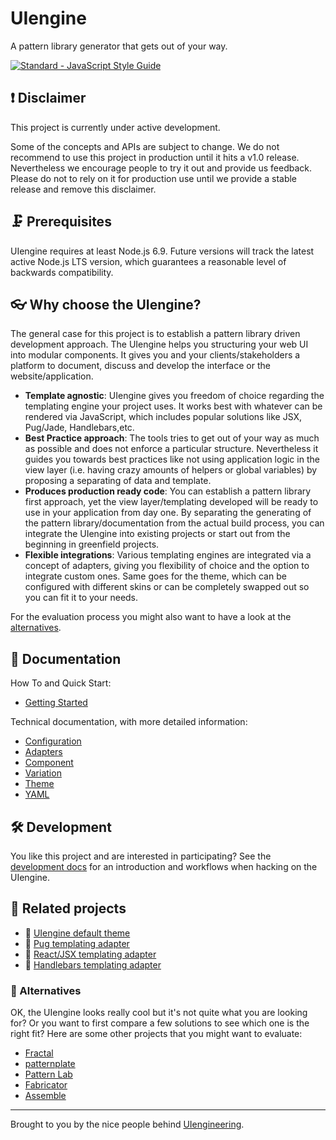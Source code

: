# UIengine

A pattern library generator that gets out of your way.

[![Standard - JavaScript Style Guide](https://img.shields.io/badge/code%20style-standard-brightgreen.svg)](http://standardjs.com/)

## ❗️ Disclaimer

This project is currently under active development.

Some of the concepts and APIs are subject to change.
We do not recommend to use this project in production until it hits a v1.0 release.
Nevertheless we encourage people to try it out and provide us feedback.
Please do not to rely on it for production use until we provide a stable release and remove this disclaimer.

## 🗜 Prerequisites

UIengine requires at least Node.js 6.9.
Future versions will track the latest active Node.js LTS version, which guarantees a reasonable level of backwards compatibility.

## 👓 Why choose the UIengine?

The general case for this project is to establish a pattern library driven development approach.
The UIengine helps you structuring your web UI into modular components.
It gives you and your clients/stakeholders a platform to document, discuss and develop the interface or the website/application. 

- **Template agnostic**: UIengine gives you freedom of choice regarding the templating engine your project uses.
  It works best with whatever can be rendered via JavaScript, which includes popular solutions like JSX, Pug/Jade, Handlebars,etc.
- **Best Practice approach**: The tools tries to get out of your way as much as possible and does not enforce a particular structure. 
  Nevertheless it guides you towards best practices like not using application logic in the view layer (i.e. having crazy amounts of helpers or global variables) by proposing a separating of data and template.
- **Produces production ready code**: You can establish a pattern library first approach, yet the view layer/templating developed will be ready to use in your application from day one.
  By separating the generating of the pattern library/documentation from the actual build process, you can integrate the UIengine into existing projects or start out from the beginning in greenfield projects.
- **Flexible integrations**: Various templating engines are integrated via a concept of adapters, giving you flexibility of choice and the option to integrate custom ones. Same goes for the theme, which can be configured with different skins or can be completely swapped out so you can fit it to your needs. 

For the evaluation process you might also want to have a look at the [alternatives](#-alternatives).

## 📘 Documentation

How To and Quick Start:

- [Getting Started](./docs/getting-started.md)

Technical documentation, with more detailed information:

- [Configuration](./docs/config.md)
- [Adapters](./docs/adapters.md)
- [Component](./docs/component.md)
- [Variation](./docs/variation.md)
- [Theme](./docs/theme.md)
- [YAML](./docs/yaml.md)

## 🛠 Development 

You like this project and are interested in participating?
See the [development docs](./docs/development.md) for an introduction and workflows when hacking on the UIengine.

## 💁 Related projects

- 🎨 [UIengine default theme](https://github.com/dennisreimann/uiengine-theme-default)
- 🔌 [Pug templating adapter](https://github.com/dennisreimann/uiengine-adapter-pug)
- 🔌 [React/JSX templating adapter](https://github.com/dennisreimann/uiengine-adapter-react)
- 🔌 [Handlebars templating adapter](https://github.com/dennisreimann/uiengine-adapter-handlebars)

### 🖖 Alternatives

OK, the UIengine looks really cool but it's not quite what you are looking for?
Or you want to first compare a few solutions to see which one is the right fit?
Here are some other projects that you might want to evaluate:

- [Fractal](http://fractal.build/)
- [patternplate](https://github.com/sinnerschrader/patternplate)
- [Pattern Lab](http://patternlab.io/)
- [Fabricator](https://fbrctr.github.io/)
- [Assemble](http://assemble.io/)

- - - - -

Brought to you by the nice people behind [UIengineering](https://www.uiengineering.de). 
